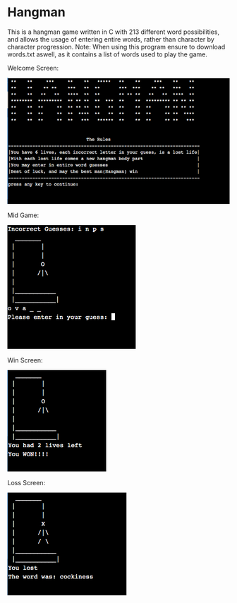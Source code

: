 # Hangman
This is a hangman game written in C with 213 different word possibilities, and allows the usage of entering entire words, rather than character by character progression. Note: When using this program ensure to download words.txt aswell, as it contains a list of words used to play the game.


Welcome Screen:


<img src = "Hangman Images/Screen Shot 2020-10-25 at 12.30.18 AM.png">


Mid Game:


<img src = "Hangman Images/Screen Shot 2020-10-25 at 12.32.48 AM.png">


Win Screen:


<img src = "Hangman Images/Screen Shot 2020-10-25 at 12.33.06 AM.png">
            
       
Loss Screen:


<img src = "Hangman Images/Screen Shot 2020-10-25 at 12.33.22 AM.png">
